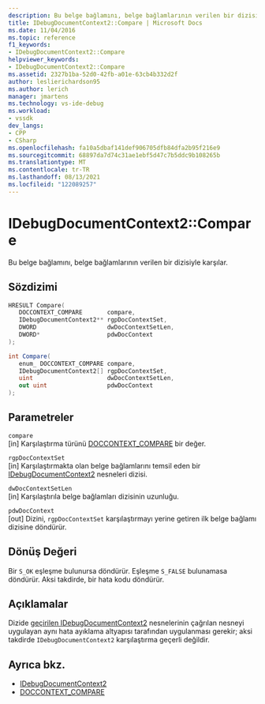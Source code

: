 ```yaml
---
description: Bu belge bağlamını, belge bağlamlarının verilen bir dizisiyle karşılar.
title: IDebugDocumentContext2::Compare | Microsoft Docs
ms.date: 11/04/2016
ms.topic: reference
f1_keywords:
- IDebugDocumentContext2::Compare
helpviewer_keywords:
- IDebugDocumentContext2::Compare
ms.assetid: 2327b1ba-52d0-42fb-a01e-63cb4b332d2f
author: leslierichardson95
ms.author: lerich
manager: jmartens
ms.technology: vs-ide-debug
ms.workload:
- vssdk
dev_langs:
- CPP
- CSharp
ms.openlocfilehash: fa10a5dbaf141def906705dfb84dfa2b95f216e9
ms.sourcegitcommit: 68897da7d74c31ae1ebf5d47c7b5ddc9b108265b
ms.translationtype: MT
ms.contentlocale: tr-TR
ms.lasthandoff: 08/13/2021
ms.locfileid: "122089257"
---
```

# <a name="idebugdocumentcontext2compare"></a>IDebugDocumentContext2::Compare
Bu belge bağlamını, belge bağlamlarının verilen bir dizisiyle karşılar.

## <a name="syntax"></a>Sözdizimi

```cpp
HRESULT Compare( 
   DOCCONTEXT_COMPARE       compare,
   IDebugDocumentContext2** rgpDocContextSet,
   DWORD                    dwDocContextSetLen,
   DWORD*                   pdwDocContext
);
```

```csharp
int Compare( 
   enum_ DOCCONTEXT_COMPARE compare,
   IDebugDocumentContext2[] rgpDocContextSet,
   uint                     dwDocContextSetLen,
   out uint                 pdwDocContext
);
```

## <a name="parameters"></a>Parametreler
`compare`\
[in] Karşılaştırma türünü [DOCCONTEXT_COMPARE](../../../extensibility/debugger/reference/doccontext-compare.md) bir değer.

`rgpDocContextSet`\
[in] Karşılaştırmakta olan belge bağlamlarını temsil eden bir [IDebugDocumentContext2](../../../extensibility/debugger/reference/idebugdocumentcontext2.md) nesneleri dizisi.

`dwDocContextSetLen`\
[in] Karşılaştırıla belge bağlamları dizisinin uzunluğu.

`pdwDocContext`\
[out] Dizini, `rgpDocContextSet` karşılaştırmayı yerine getiren ilk belge bağlamı dizisine döndürür.

## <a name="return-value"></a>Dönüş Değeri
 Bir `S_OK` eşleşme bulunursa döndürür. Eşleşme `S_FALSE` bulunamasa döndürür. Aksi takdirde, bir hata kodu döndürür.

## <a name="remarks"></a>Açıklamalar
 Dizide [geçirilen IDebugDocumentContext2](../../../extensibility/debugger/reference/idebugdocumentcontext2.md) nesnelerinin çağrılan nesneyi uygulayan aynı hata ayıklama altyapısı tarafından uygulanması gerekir; aksi takdirde `IDebugDocumentContext2` karşılaştırma geçerli değildir.

## <a name="see-also"></a>Ayrıca bkz.
- [IDebugDocumentContext2](../../../extensibility/debugger/reference/idebugdocumentcontext2.md)
- [DOCCONTEXT_COMPARE](../../../extensibility/debugger/reference/doccontext-compare.md)
